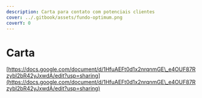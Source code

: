 ```yaml
---
description: Carta para contato com potenciais clientes
cover: ../.gitbook/assets/fundo-optimum.png
coverY: 0
---
```


# Carta

[https://docs.google.com/document/d/1HfuAEFt0d1x2nrqnmGE\_e4OUF87RzybI2bR42yJxwdA/edit?usp=sharing](https://docs.google.com/document/d/1HfuAEFt0d1x2nrqnmGE\_e4OUF87RzybI2bR42yJxwdA/edit?usp=sharing)
